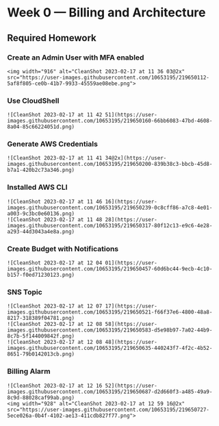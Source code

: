 # Week 0 — Billing and Architecture

## Required Homework


### Create an Admin User with MFA enabled
	<img width="916" alt="CleanShot 2023-02-17 at 11 36 03@2x" src="https://user-images.githubusercontent.com/10653195/219650112-5af8f805-ce0b-41b7-9933-45559ae08ebe.png">
### Use CloudShell
	![CleanShot 2023-02-17 at 11 42 51](https://user-images.githubusercontent.com/10653195/219650160-66bb6083-47bd-4608-8a04-85c66224051d.png)
### Generate AWS Credentials
	![CleanShot 2023-02-17 at 11 41 34@2x](https://user-images.githubusercontent.com/10653195/219650200-839b38c3-bbcb-45d8-b7a1-420b2c73a346.png)
### Installed AWS CLI
	![CleanShot 2023-02-17 at 11 46 16](https://user-images.githubusercontent.com/10653195/219650239-0c8cff86-a7c8-4e01-a003-9c3bc0e60136.png)
	![CleanShot 2023-02-17 at 11 48 28](https://user-images.githubusercontent.com/10653195/219650317-80f12c13-e9c6-4e28-a293-44d3043a4e8a.png)
### Create Budget with Notifications
	![CleanShot 2023-02-17 at 12 04 01](https://user-images.githubusercontent.com/10653195/219650457-60d6bc44-9ecb-4c10-b157-f0ed71230123.png)
### SNS Topic
	![CleanShot 2023-02-17 at 12 07 17](https://user-images.githubusercontent.com/10653195/219650521-f66f37e6-4800-48a8-8217-318389f04781.png)
	![CleanShot 2023-02-17 at 12 08 58](https://user-images.githubusercontent.com/10653195/219650583-d5e98b97-7a02-44b9-8c7b-5f144009842f.png)
	![CleanShot 2023-02-17 at 12 08 48](https://user-images.githubusercontent.com/10653195/219650635-440243f7-4f2c-4b52-8651-79b0142013cb.png)
### Billing Alarm
	![CleanShot 2023-02-17 at 12 16 52](https://user-images.githubusercontent.com/10653195/219650687-d2d660f3-a485-49a9-8c9d-88028caf99ab.png)
	<img width="928" alt="CleanShot 2023-02-17 at 12 59 16@2x" src="https://user-images.githubusercontent.com/10653195/219650727-5ece026a-0b4f-4102-ae13-411cdb827f77.png">

